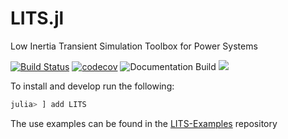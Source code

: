 # LITS.jl
Low Inertia Transient Simulation Toolbox for Power Systems

[![Build Status](https://travis-ci.com/Energy-MAC/LITS.jl.svg?branch=master)](https://travis-ci.com/Energy-MAC/LITS.jl)
[![codecov](https://codecov.io/gh/Energy-MAC/LITS.jl/branch/master/graph/badge.svg)](https://codecov.io/gh/Energy-MAC/LITS.jl)
![Documentation Build](https://github.com/Energy-MAC/LITS.jl/workflows/Documentation/badge.svg)
[![](https://img.shields.io/badge/docs-latest-blue.svg)](https://energy-mac.github.io/LITS.jl/latest)


To install and develop run the following:

```Julia
julia> ] add LITS
```

The use examples can be found in the [LITS-Examples](https://github.com/Energy-MAC/LITS-Examples) repository
